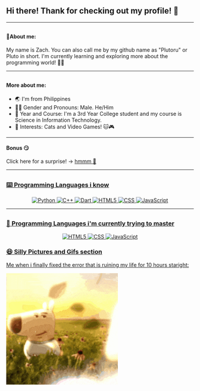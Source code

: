 ## Hi there! Thank for checking out my profile! 👋
_______________________________________________________________
## <h4> 🤔About me: </h4>

My name is Zach. You can also call me by my github name as "Plutoru" or Pluto in short. I'm currently learning and exploring more about the programming world! 👨‍💻
_______________________________________________________________
## <h4> More about me: </h4>
* 🌏 I'm from Philippines
* 👨‍🦰 Gender and Pronouns: Male. He/Him
* 👤 Year and Course: I'm a 3rd Year College student and my course is Science in Information Technology.
* 🤩 Interests: Cats and Video Games! 🐱🎮

________________________________________________________________
<h4> Bonus 😏 </h4>

Click here for a surprise! → <a href="https://media.tenor.com/WsWej1C3ePYAAAAM/yippee-cat-kitty.gif">hmmm 👀</button>
________________________________________________________________
## <h3> ⌨️ Programming Languages i know </h3>
<div align = "center">
  <img src="https://cdn.jsdelivr.net/gh/devicons/devicon/icons/python/python-original.svg" height="60" alt="Python" />
  <img src="https://cdn.jsdelivr.net/gh/devicons/devicon/icons/cplusplus/cplusplus-original.svg" height="60" alt="C++" />
  <img src="https://upload.wikimedia.org/wikipedia/commons/thumb/a/a2/Dart_programming_language_logo_icon.svg/2048px-Dart_programming_language_logo_icon.svg.png" height="60" alt="Dart" />
  <img src="https://cdn.jsdelivr.net/gh/devicons/devicon/icons/html5/html5-original.svg" height="60" alt="HTML5" />
  <img src="https://img.icons8.com/?size=512&id=21278&format=png" height="60" alt="CSS" />
  <img src="https://cdn.jsdelivr.net/gh/devicons/devicon/icons/javascript/javascript-original.svg" height="60" alt="JavaScript" /> 
</div>

________________________________________________________________

## <h3> 🧠 Programming Languages i'm currently trying to master </h3>
<div align = "center">
  <img src="https://cdn.jsdelivr.net/gh/devicons/devicon/icons/html5/html5-original.svg" height="60" alt="HTML5" />
  <img src="https://img.icons8.com/?size=512&id=21278&format=png" height="60" alt="CSS" />
  <img src="https://cdn.jsdelivr.net/gh/devicons/devicon/icons/javascript/javascript-original.svg" height="60" alt="JavaScript" /> 
</div>

<h3> 😆 Silly Pictures and Gifs section </h3>

Me when i finally fixed the error that is ruining my life for 10 hours staright:
<div align="left"> 
  <img height="300" src="https://github.com/Plutoru/Plutoru/blob/main/Lookatmeimchillin.gif"/>  
</div>
